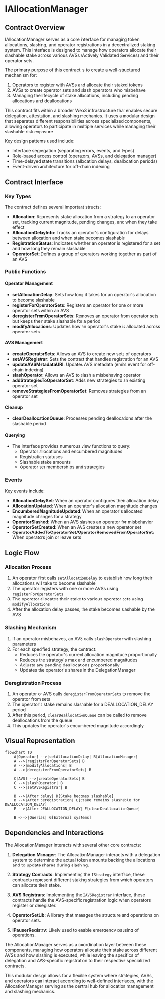 # IAllocationManager

## Contract Overview

IAllocationManager serves as a core interface for managing token allocations, slashing, and operator registrations in a decentralized staking system. This interface is designed to manage how operators allocate their slashable stake across various AVSs (Actively Validated Services) and their operator sets.

The primary purpose of this contract is to create a well-structured mechanism for:
1. Operators to register with AVSs and allocate their staked tokens
2. AVSs to create operator sets and slash operators who misbehave
3. Managing the lifecycle of stake allocations, including pending allocations and deallocations

This contract fits within a broader Web3 infrastructure that enables secure delegation, attestation, and slashing mechanics. It uses a modular design that separates different responsibilities across specialized components, allowing operators to participate in multiple services while managing their slashable risk exposure.

Key design patterns used include:
- Interface segregation (separating errors, events, and types)
- Role-based access control (operators, AVSs, and delegation manager)
- Time-delayed state transitions (allocation delays, deallocation periods)
- Event-driven architecture for off-chain indexing

## Contract Interface

### Key Types

The contract defines several important structs:

- **Allocation**: Represents stake allocation from a strategy to an operator set, tracking current magnitude, pending changes, and when they take effect
- **AllocationDelayInfo**: Tracks an operator's configuration for delays between allocation and when stake becomes slashable
- **RegistrationStatus**: Indicates whether an operator is registered for a set and how long they remain slashable
- **OperatorSet**: Defines a group of operators working together as part of an AVS

### Public Functions

#### Operator Management
- **setAllocationDelay**: Sets how long it takes for an operator's allocation to become slashable
- **registerForOperatorSets**: Registers an operator for one or more operator sets within an AVS
- **deregisterFromOperatorSets**: Removes an operator from operator sets but keeps their stake slashable for a period
- **modifyAllocations**: Updates how an operator's stake is allocated across operator sets

#### AVS Management
- **createOperatorSets**: Allows an AVS to create new sets of operators
- **setAVSRegistrar**: Sets the contract that handles registration for an AVS
- **updateAVSMetadataURI**: Updates AVS metadata (emits event for off-chain indexing)
- **slashOperator**: Allows an AVS to slash a misbehaving operator
- **addStrategiesToOperatorSet**: Adds new strategies to an existing operator set
- **removeStrategiesFromOperatorSet**: Removes strategies from an operator set

#### Cleanup
- **clearDeallocationQueue**: Processes pending deallocations after the slashable period

#### Querying
- The interface provides numerous view functions to query:
  - Operator allocations and encumbered magnitudes
  - Registration statuses
  - Slashable stake amounts
  - Operator set memberships and strategies

### Events

Key events include:
- **AllocationDelaySet**: When an operator configures their allocation delay
- **AllocationUpdated**: When an operator's allocation magnitude changes
- **EncumberedMagnitudeUpdated**: When an operator's allocated magnitude changes for a strategy
- **OperatorSlashed**: When an AVS slashes an operator for misbehavior
- **OperatorSetCreated**: When an AVS creates a new operator set
- **OperatorAddedToOperatorSet/OperatorRemovedFromOperatorSet**: When operators join or leave sets

## Logic Flow

### Allocation Process
1. An operator first calls `setAllocationDelay` to establish how long their allocations will take to become slashable
2. The operator registers with one or more AVSs using `registerForOperatorSets`
3. The operator allocates their stake to various operator sets using `modifyAllocations`
4. After the allocation delay passes, the stake becomes slashable by the AVS

### Slashing Mechanism
1. If an operator misbehaves, an AVS calls `slashOperator` with slashing parameters
2. For each specified strategy, the contract:
   - Reduces the operator's current allocation magnitude proportionally
   - Reduces the strategy's max and encumbered magnitudes
   - Adjusts any pending deallocations proportionally
   - Updates the operator's shares in the DelegationManager

### Deregistration Process
1. An operator or AVS calls `deregisterFromOperatorSets` to remove the operator from sets
2. The operator's stake remains slashable for a DEALLOCATION_DELAY period
3. After this period, `clearDeallocationQueue` can be called to remove deallocations from the queue
4. This updates the operator's encumbered magnitude accordingly

## Visual Representation

```mermaid
flowchart TD
    A[Operator] -->|setAllocationDelay| B[AllocationManager]
    A -->|registerForOperatorSets| B
    A -->|modifyAllocations| B
    A -->|deregisterFromOperatorSets| B
    
    C[AVS] -->|createOperatorSets| B
    C -->|slashOperator| B
    C -->|setAVSRegistrar| B
    
    B -->|After delay| D[Stake becomes slashable]
    B -->|After deregistration| E[Stake remains slashable for DEALLOCATION_DELAY]
    E -->|After DEALLOCATION_DELAY| F[clearDeallocationQueue]
    
    B <-->|Queries| G[External systems]
```

## Dependencies and Interactions

The AllocationManager interacts with several other core contracts:

1. **Delegation Manager**: The AllocationManager interacts with a delegation system to determine the actual token amounts backing the allocations and to update shares during slashing.

2. **Strategy Contracts**: Implementing the `IStrategy` interface, these contracts represent different staking strategies from which operators can allocate their stake.

3. **AVS Registrars**: Implementing the `IAVSRegistrar` interface, these contracts handle the AVS-specific registration logic when operators register or deregister.

4. **OperatorSetLib**: A library that manages the structure and operations on operator sets.

5. **IPauserRegistry**: Likely used to enable emergency pausing of operations.

The AllocationManager serves as a coordination layer between these components, managing how operators allocate their stake across different AVSs and how slashing is executed, while leaving the specifics of delegation and AVS-specific registration to their respective specialized contracts.

This modular design allows for a flexible system where strategies, AVSs, and operators can interact according to well-defined interfaces, with the AllocationManager serving as the central hub for allocation management and slashing mechanics.